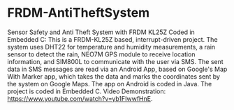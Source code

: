 # FRDM-AntiTheftSystem
Sensor Safety and Anti Theft System with FRDM KL25Z Coded in Embedded C:
This is a FRDM-KL25Z based, interrupt-driven project. The system uses DHT22 for temperature and humidity measurements, a rain sensor to detect the rain, NEO7M GPS module to receive location information, and SIM800L to communicate with the user via SMS. The sent data in SMS messages are read via an Android App, based on Google's Map With Marker app, which takes the data and marks the coordinates sent by the system on Google Maps. The app on Android is coded in Java. The project is coded in Embedded C.
Video Demonstration: https://www.youtube.com/watch?v=yb1FIwwfHnE.

